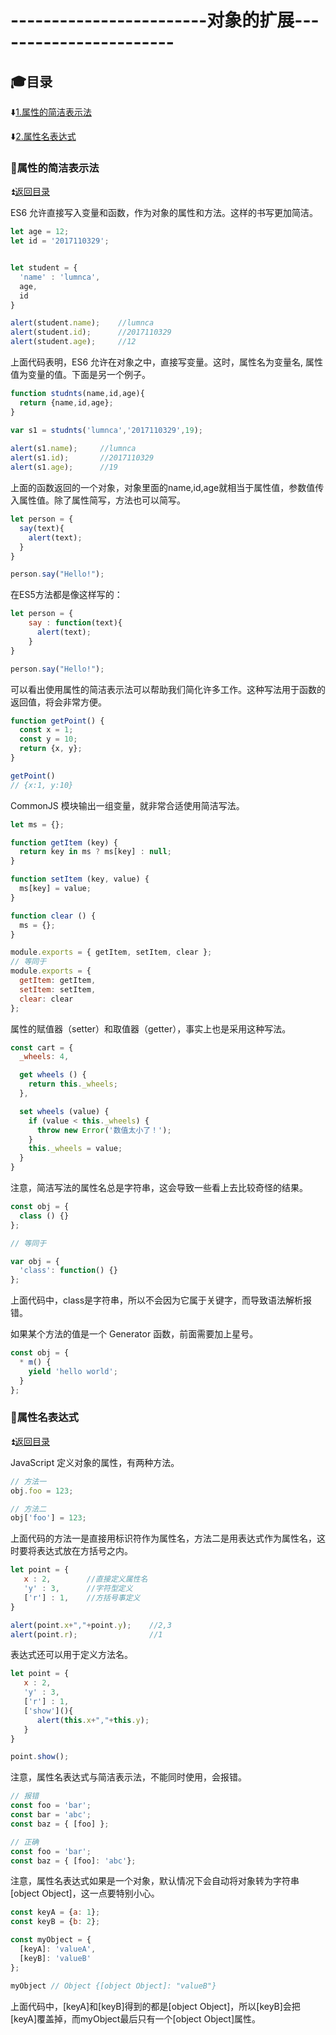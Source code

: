# ------------------------对象的扩展----------------------- #

<p id="tit"></p>
                       
## :mortar_board:目录 ##

:arrow_down:<a href="#a1">1.属性的简洁表示法</a>

:arrow_down:<a href="#a2">2.属性名表达式</a>


<p id="a1"></p>
       
### 	:bookmark:属性的简洁表示法 ###

:arrow_double_up:<a href ="#tit">返回目录</a>

ES6 允许直接写入变量和函数，作为对象的属性和方法。这样的书写更加简洁。

```JavaScript
let age = 12;
let id = '2017110329';


let student = {
  'name' : 'lumnca',
  age,
  id
}

alert(student.name);    //lumnca
alert(student.id);      //2017110329
alert(student.age);     //12
```

上面代码表明，ES6 允许在对象之中，直接写变量。这时，属性名为变量名, 属性值为变量的值。下面是另一个例子。

```JavaScript
function studnts(name,id,age){
  return {name,id,age};
}

var s1 = studnts('lumnca','2017110329',19);
 
alert(s1.name);     //lumnca
alert(s1.id);       //2017110329
alert(s1.age);      //19
```

上面的函数返回的一个对象，对象里面的name,id,age就相当于属性值，参数值传入属性值。除了属性简写，方法也可以简写。

```JavaScript
let person = {
  say(text){
    alert(text);
  }
}

person.say("Hello!");
```

在ES5方法都是像这样写的：

```JavaScript
let person = {
    say : function(text){
      alert(text);
    }
}

person.say("Hello!");
```

可以看出使用属性的简洁表示法可以帮助我们简化许多工作。这种写法用于函数的返回值，将会非常方便。

```JavaScript
function getPoint() {
  const x = 1;
  const y = 10;
  return {x, y};
}

getPoint()
// {x:1, y:10}
```

CommonJS 模块输出一组变量，就非常合适使用简洁写法。

```JavaScript
let ms = {};

function getItem (key) {
  return key in ms ? ms[key] : null;
}

function setItem (key, value) {
  ms[key] = value;
}

function clear () {
  ms = {};
}

module.exports = { getItem, setItem, clear };
// 等同于
module.exports = {
  getItem: getItem,
  setItem: setItem,
  clear: clear
};
```

属性的赋值器（setter）和取值器（getter），事实上也是采用这种写法。

```JavaScript
const cart = {
  _wheels: 4,

  get wheels () {
    return this._wheels;
  },

  set wheels (value) {
    if (value < this._wheels) {
      throw new Error('数值太小了！');
    }
    this._wheels = value;
  }
}
```

注意，简洁写法的属性名总是字符串，这会导致一些看上去比较奇怪的结果。

```JavaScript
const obj = {
  class () {}
};

// 等同于

var obj = {
  'class': function() {}
};
```

上面代码中，class是字符串，所以不会因为它属于关键字，而导致语法解析报错。

如果某个方法的值是一个 Generator 函数，前面需要加上星号。

```JavaScript
const obj = {
  * m() {
    yield 'hello world';
  }
};
```

<p id="a2"></p>
       
### 	:bookmark:属性名表达式 ###

:arrow_double_up:<a href ="#tit">返回目录</a>

JavaScript 定义对象的属性，有两种方法。

```JavaScript
// 方法一
obj.foo = 123;

// 方法二
obj['foo'] = 123;
```

上面代码的方法一是直接用标识符作为属性名，方法二是用表达式作为属性名，这时要将表达式放在方括号之内。

```JavaScript
let point = {
   x : 2,        //直接定义属性名
   'y' : 3,      //字符型定义
   ['r'] : 1,    //方括号事定义
}

alert(point.x+","+point.y);    //2,3
alert(point.r);                //1
```

表达式还可以用于定义方法名。

```JavaScript
let point = {
   x : 2,
   'y' : 3,
   ['r'] : 1,
   ['show'](){
      alert(this.x+","+this.y);
   }
}

point.show();
```

注意，属性名表达式与简洁表示法，不能同时使用，会报错。

```JavaScript
// 报错
const foo = 'bar';
const bar = 'abc';
const baz = { [foo] };

// 正确
const foo = 'bar';
const baz = { [foo]: 'abc'};
```

注意，属性名表达式如果是一个对象，默认情况下会自动将对象转为字符串[object Object]，这一点要特别小心。

```JavaScript
const keyA = {a: 1};
const keyB = {b: 2};

const myObject = {
  [keyA]: 'valueA',
  [keyB]: 'valueB'
};

myObject // Object {[object Object]: "valueB"}
```

上面代码中，[keyA]和[keyB]得到的都是[object Object]，所以[keyB]会把[keyA]覆盖掉，而myObject最后只有一个[object Object]属性。





















